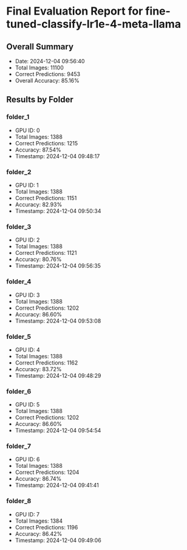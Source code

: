 # Final Evaluation Report for fine-tuned-classify-lr1e-4-meta-llama

## Overall Summary
- Date: 2024-12-04 09:56:40
- Total Images: 11100
- Correct Predictions: 9453
- Overall Accuracy: 85.16%

## Results by Folder

### folder_1
- GPU ID: 0
- Total Images: 1388
- Correct Predictions: 1215
- Accuracy: 87.54%
- Timestamp: 2024-12-04 09:48:17

### folder_2
- GPU ID: 1
- Total Images: 1388
- Correct Predictions: 1151
- Accuracy: 82.93%
- Timestamp: 2024-12-04 09:50:34

### folder_3
- GPU ID: 2
- Total Images: 1388
- Correct Predictions: 1121
- Accuracy: 80.76%
- Timestamp: 2024-12-04 09:56:35

### folder_4
- GPU ID: 3
- Total Images: 1388
- Correct Predictions: 1202
- Accuracy: 86.60%
- Timestamp: 2024-12-04 09:53:08

### folder_5
- GPU ID: 4
- Total Images: 1388
- Correct Predictions: 1162
- Accuracy: 83.72%
- Timestamp: 2024-12-04 09:48:29

### folder_6
- GPU ID: 5
- Total Images: 1388
- Correct Predictions: 1202
- Accuracy: 86.60%
- Timestamp: 2024-12-04 09:54:54

### folder_7
- GPU ID: 6
- Total Images: 1388
- Correct Predictions: 1204
- Accuracy: 86.74%
- Timestamp: 2024-12-04 09:41:41

### folder_8
- GPU ID: 7
- Total Images: 1384
- Correct Predictions: 1196
- Accuracy: 86.42%
- Timestamp: 2024-12-04 09:49:06

